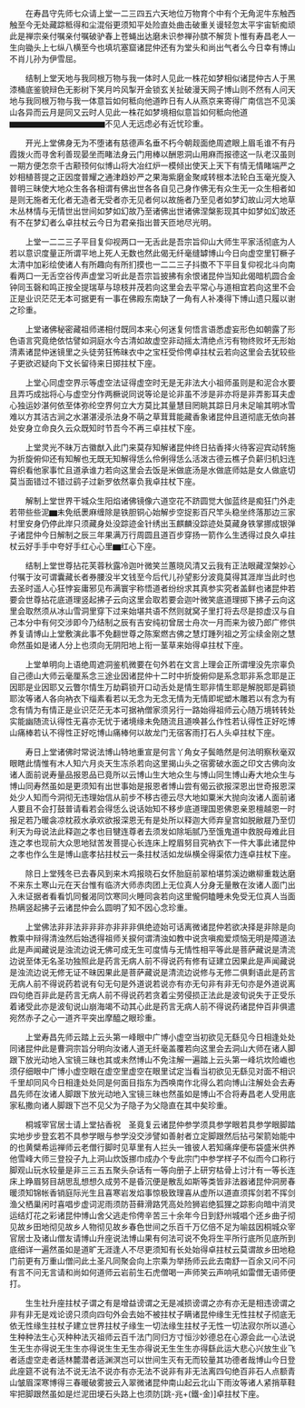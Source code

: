 <!-- { "loadSidebar": true } -->
　　在寿昌守先师七众请上堂一二三四五六天地位万物育个中有个无角泥牛东触西触至今无处藏踪秪得和尘混俗更须知平处险直处曲击破重关谩轻忽太平宇宙斩痴顽此是禅宗亲付嘱亲付嘱破驴春上苍蝇出达磨未识参禅孙膑不解货卜惟有寿昌老人一生向锄头上七纵八横至今也填坑塞窟诸昆仲还有为堂头和尚出气者么今日幸有博山不肖儿孙为伊雪屈。

　　结制上堂天地与我同根万物与我一体时人见此一株花如梦相似诸昆仲古人于黑漆桶底鉴貌辩色无影树下笑月吟风掣开金锁玄关扯破漫天网子博山则不然有人问天地与我同根万物与我一体意旨如何秪向他道昨日有人从燕京来寄得广南信岂不见溪山各异而云月是同又云时人见此一株花如梦境相似意旨如何秪向他道▆▆▆▆▆▆▆▆▆▆▆▆不见人无远虑必有近忧珍重。

　　开光上堂佛身无为不堕诸有慈德声名垂不朽今朝觌面绝周遮眼上眉毛谁不有丹霞拨火而寻舍利善现晏坐而睹法身云门用棒以酬恩洞山用麻而报德这一队老汉虽则一期方便怎奈千古颟顸何似博山将大冶红炉一模倾出使天上天下有情无情睹端严之妙相植菩提之正因度普耀之通津趋妙严之果海紫磨金聚咸转根本法轮白玉毫光旋入普明三昧使大地众生各各相谓有佛出世各各自见己身作佛无有众生无一众生相者如是则无施者无化者无造者无受者亦无见者何以故施者乃至见者如梦幻故山河大地草木丛林情与无情世出世间如梦如幻故乃至诸佛出世诸佛涅槃影现其中如梦如幻故还有不在梦幻者么卓拄杖云今日为君亲指出普天匝地尽光明。

　　上堂一二二三子平目复仰视两口一无舌此是吾宗旨仰山大师生平家活彻底为人若以意识度量正所谓平地上死人无数也然此偈无纤毫缝罅博山今日向虚空里钉橛子太清中加彩绘使诸人有所趣向有所扪摸也一二二三子抖擞不下平目复仰视北斗向南看两口一无舌空谷传声虚堂习听此是吾宗旨披拂有余恨诸昆仲当知此偈暗机圆合金钟同玉磬和鸣正按全提瑞草与琼枝并茂若向这里会去平常心与道相宜若向这里不会正是业识茫茫无本可据更有一事在佛殿东南缺了一角有人补凑得下博山遗只履以谢之珍重。

　　上堂诸佛秘密藏祖师递相付既同本来心何迷复何悟言语悉虚妄形色如朝露了形色语言究竟绝依怙譬如洞庭水今古清如故虚空非动摇太清绝点污有物终败坏无形始清素诸昆仲迷镜里之头徒劳狂怖昧衣中之宝枉受伶俜卓拄杖云若向这里会去犹较些子更欲迟疑向下文长留待来日掷拄杖下座。

　　上堂心同虚空界示等虚空法证得虚空时无是无非法大小祖师虽则是和泥合水要且弄巧成拙将心与虚空分作两橛说同说等论是论非虽不涉是非亦将是非弄影耳夫虚心独运妙湛何依至体弥纶空界何立大方莫比其量慧目罔眺其踪日月未足喻其明冰雪难以方其洁古涧之水湛湛浸杀法身不萌之草茸茸能藏香象诸昆仲且道彻底无依向甚处安身立命良久云众既知时节吾今不再三卓拄杖下座。

　　上堂灵光不昧万古徽猷入此门来莫存知解诸昆仲终日拈香择火待客迎宾动转施为折旋俯仰还有知解也无既无知解得恁么伶俐得恁么活泼古德云樵子负薪归机妇连霄织看他家事忙且道承谁力若向这里会去饭是米做底汤是水做底师姑是女人做底切莫当面错过不错过鹞子过新罗依然辜负我卓拄杖下座。

　　解制上堂世界干城众生阳焰诸佛镜像六道空花不跻圆觉大伽蓝终是痴狂门外走若带些些泥▆未免纸褁麻缠除是铁胆铜心始解步空捉影百尺竿头稳坐终落那边三家村里安身仍停此岸只须藏身处没踪迹金针绣出玉麒麟没踪迹处莫藏身铁掌挪成银弹子诸昆仲今日解制之辰三年果满万行周圆且道百步穿扬一箭作么生透得过良久卓拄杖云好手手中夸好手红心心里▆红心下座。

　　结制上堂世尊拈花芙蓉秋露冷迦叶微笑兰蕙晓风清又云我有正法眼藏涅槃妙心付嘱于汝可谓囊藏长者券腰没半文钱至今后代儿孙望影分波竟莫得其涯岸当此时也去圣时遥人心狂悖妄庸邪见布满寰宇称悟道者纷纷求其真参实究者盖鲜也诸昆仲若要会世尊拈花底道理竖起拂子云向这里会取若要会迦叶微笑底道理掷下拂子云向这里会取然须从冰山雪洞里穿下过来始堪共语不然则就窝子里打将去尽是掠虚汉与自己本分中有何交涉即今乃结制之辰有吉安纯初曾居士舟次一月而来为彼乃郎广修供养复请博山上堂敷演此事不免翻世尊之陈案燃古佛之慧灯踵列祖之芳尘续金刚之慧命然虽如是诸人分上也须向无阴阳地上衔一茎草来始得卓拄杖下座。

　　上堂单明向上语绝周遮洞鉴机微要在句外若在文言上理会正所谓埋没先宗辜负自己德山大师云毫厘系念三途业因诸昆仲十二时中折旋俯仰是系念耶非系念耶是正因耶是业因耶又云瞥尔情生万劫羁锁开口动舌处是情生耶非情生耶是解脱耶是羁锁耶汝等诸人各向衲衣下缁素看若以无念为无念无情为无情即坭塑木雕若以有念为有念有情为有情正是业识茫茫无本可据衲僧家须另行一路始得祖师云心随万境转转处实能幽随流认得性无喜亦无忧于诸境缘未免随流且道唤甚么作性若认得性正好吃博山痛棒若认不得性正好吃博山痛棒何以故龙门无宿客雨打石人头卓拄杖下座。

　　寿日上堂诸佛时常说法博山特地重宣是何言丫角女子鬓皓然是何法明察秋毫双眼瞎此情惟有木人知六月炎天生冻杀若向这里揭山头之宿雾破水面之印文古佛向汝诸人面前说寿量品报恩品已竟所以云博山生大地众生与博山同生博山寿大地众生与博山同寿然虽如是更须知有出世事始是报恩者博山尝有偈云欲报深恩出世奇报恩深处少人知而今洞彻无违理始信从前步不移古德云尽大地如粟米大抛向汝诸人面前诸人要且不会打鼓普请看若会得恁么说话始知不移步底道理国恩佛恩亲恩檀越恩一时报足若乃暖衾凉枕菽水承欢欲报深恩无有是处所以释迦大师弃皇宫如脱敝屣乃至忉利天为母说法此释迦之孝也目犍连尊者去须发如除垢腻乃至饿鬼道中救脱母难此目连之孝也现前大众思地狱苦发菩提心长连床上瞠眉努目究衲衣下一件大事此诸昆仲之孝也作么生是博山底孝拈拄杖云一条拄杖活如龙纵横全得渠侬力连卓拄杖下座。

　　除日上堂残冬已去春风到来木鸡报晓石女怀胎庭前翠柏堪剪溪边嫩柳重栽达磨不来东土寒山元在天台惟有临济大师赤肉团上无位真人分身无量散在汝诸人面门出入未证据者看看饥同餐渴同饮寒同火睡同衾若向这里儱侗瞌睡未免受无位真人当面热瞒竖起拂子云诸昆仲会么圆明了知不因心念珍重。

　　上堂佛法非非法非非非亦非非非俱绝迹始可话离微诸昆仲若欲决择是非除是向教乘中辩得清浊然后始透得祖师关捩何谓清浊如教中说贪嗔痴爱烦恼无明是障道法此是声闻藏说是浊流边说无佛可成无生可度情与无情性相平等此是菩萨藏说是清流边说至体无名圣功独照此是药言无病人前不得说药有修有证建立因果此是声闻藏说是浊流边说无修无证不昧因果此是菩萨藏说是清流边说修与无修二俱剩语此是药言无病人前不得说药若说有句无句是外道说若说亦有亦无句非有非无句亦是外道说离四句绝百非此是药言无病人前不得说药若贪着尘劳侵损正法此是波旬说失于正受乐着诸受此亦是波旬说山崩海竭不动其心此是药言无病人前不得说药诸昆仲百非俱遣宛然赤子之心一道齐平突出摩醯之眼珍重。

　　上堂寿昌先师云踏上云头第一峰眼中广博小虚空当初欲见无繇见今日相逢处处同诸昆仲此是曹洞宗旨分明向汝诸人道无纤毫盖覆若向这里会去洞山大师在诸人脚跟下放光动地入宝镜三昧也其或未然博山不免注解一遍踏上云头第一峰坑坎险巇也须仔细眼中广博小虚空眼在虚空里虚空在眼里试定当看当初欲见无繇见对面不相识千里却同风今日相逢处处同是何面目指东为西唤南作北得么若向博山注解处会去寿昌先师在汝诸人脚跟下放光动地入宝镜三昧也然虽如是博山不合将寿昌老人受用底家私撒向诸人脚跟下岂不见父为子隐子为父隐直在其中矣珍重。

　　桐城宰官居士请上堂拈香祝　圣竟复云诸昆仲参学须具参学眼若具参学眼脚踏实地步步登玄若不具参学眼与参学没交涉譬如善射者立定脚跟然后拈弓架箭始能中的也黄檗希运禅师云老僧行脚时见草里有人拦头一锥彼人若知痛痒便布袋盛米供养他雪峰大师三登投子九上洞山炊饭挪巾成办个专此宗门中参学样子不似而今口称行脚观山玩水较量是非三三五五聚头杂话有一等向册子上研穷枯骨上讨汁有一等长连床上睁眉努目胡思乱想想久成劳不是昏沉便是散乱如斯等类皆非法器诸昆仲洞房春暖须知锦帐香销庭际光生且喜寒岩发焰事惊极致理喜从虚所以道直须挥剑若不挥剑渔父栖巢闲时喜唱步虚词泥雨须防苔藓滑路凭高处险狮岩绝狐狸之踪影向暗中消灵运结灯花之彩诸昆仲博山舍父逃走伶俜辛苦三十余年今日到舒州城唱个还乡曲子彻见故乡田地彻见故乡人物彻见故乡春色世间之乐百千万亿倍不足为喻兹因桐城众宰官居士及诸山僧友请博山升座说法博山果有何法可说不免将生平所行底所见底所到底细详一遍然虽如是道旷无涯逢人不尽更须知有长处始得卓拄杖云莫谓故乡田地稳门前更有万重山僧问此土圣凡同聚会向上宗乘为举扬师云此去南舒一百余又问不问有言不问无言请和尚如何道师云岩前生石虎僧喝一声师笑云声响吼如雷僧无语师便打。

　　生生社升座拄杖子谓之有是增益谤谓之无是减损谤谓之亦有亦无是相违谤谓之非有非无是戏论谤只须向四句外会去始不被拄杖子瞒诸昆仲缘生无性拄杖子彻底无依无性缘生拄杖子建立世界拄杖子缘生一切法缘生拄杖子无性一切法寂尔所以道心生种种法生心灭种种法灭祖师云百千法门同归方寸恒沙妙德总在心源会此一心法说生无生亦得说无生生亦得说生生无生亦得说无生生生亦得繇此运大悲心兴放生业飞者适虚空走者适林麓潜者适渊溟岂可以世间生灭有无而较量其功德者哉博山今日登此座筵不说有法不说无法不说亦有亦无法不说非有非无法离四句绝百非石人点额青山皱眉深寒博得三春暖破雾披云入翠微诸昆仲南山起云北山下雨汝等诸人紧捎草鞋牢把脚跟然虽如是烂泥田埂石头路上也须防[跳-兆+(鐵-金)]卓拄杖下座。

